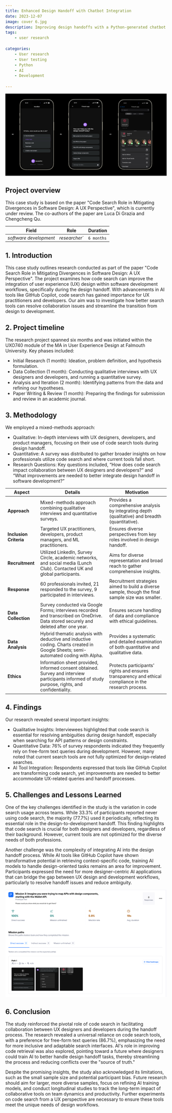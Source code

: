 ```yaml
---
title: Enhanced Design Handoff with Chatbot Integration 
date: 2023-12-07
image: cover 6.jpg
description: Improving design handoffs with a Python-generated chatbot.
tags: 
    - user research
  
categories:
    - User research
    - User testing
    - Python
    - AI
    - Development

---
```

![Handbot Interface](Devbot.png)
## Project overview

This case study is based on the paper "Code Search Role in Mitigating Divergences in Software Design: A UX Perspective", which is currently under review. The co-authors of the paper are Luca Di Grazia and Chengcheng Qu.

| Field   | Role     | Duration   |
| --------  | -------- | ------ |
| *software development* | *researcher*` | `6 months` |

## 1. Introduction

This case study outlines research conducted as part of the paper "Code Search Role in Mitigating Divergences in Software Design: A UX Perspective". The project examines how code search can improve the integration of user experience (UX) design within software development workflows, specifically during the design handoff. With advancements in AI tools like GitHub Copilot, code search has gained importance for UX practitioners and developers. Our aim was to investigate how better search tools can resolve collaboration issues and streamline the transition from design to development.

## 2. Project timeline

The research project spanned six months and was initiated within the UXO740 module of the MA in User Experience Design at Falmouth University. Key phases included:

- Initial Research (1 month): Ideation, problem definition, and hypothesis formulation.
- Data Collection (1 month): Conducting qualitative interviews with UX designers and developers, and running a quantitative survey.
- Analysis and Iteration (2 month): Identifying patterns from the data and refining our hypotheses.
- Paper Writing & Review (1 month): Preparing the findings for submission and review in an academic journal.

## 3. Methodology

We employed a mixed-methods approach:

- Qualitative: In-depth interviews with UX designers, developers, and product managers, focusing on their use of code search tools during design handoff.
- Quantitative: A survey was distributed to gather broader insights on how professionals utilize code search and where current tools fall short.
- Research Questions: Key questions included, “How does code search impact collaboration between UX designers and developers?” and “What improvements are needed to better integrate design handoff in software development?”

| **Aspect**            | **Details**                                                                                                                                                       | **Motivation**                                                                                                     |
|-----------------------|-------------------------------------------------------------------------------------------------------------------------------------------------------------------|--------------------------------------------------------------------------------------------------------------------|
| **Approach**          | Mixed-methods approach combining qualitative interviews and quantitative surveys.                                                                                  | Provides a comprehensive analysis by integrating depth (qualitative) and breadth (quantitative).                   |
| **Inclusion Criteria** | Targeted UX practitioners, developers, product managers, and ML practitioners.                                                                                     | Ensures diverse perspectives from key roles involved in design handoff.                                            |
| **Recruitment**       | Utilized LinkedIn, Survey Circle, academic networks, and social media (Lunch Club). Contacted UK and global participants.                                           | Aims for diverse representation and broad reach to gather comprehensive insights.                                  |
| **Response**          | 60 professionals invited, 21 responded to the survey, 9 participated in interviews.                                                                                 | Recruitment strategies aimed to build a diverse sample, though the final sample size was smaller.                  |
| **Data Collection**   | Survey conducted via Google Forms; interviews recorded and transcribed on OneDrive. Data stored securely and deleted after one year.                                 | Ensures secure handling of data and compliance with ethical guidelines.                                            |
| **Data Analysis**     | Hybrid thematic analysis with deductive and inductive coding. Charts created in Google Sheets; semi-automated coding with Alpha.                                    | Provides a systematic and detailed examination of both quantitative and qualitative data.                          |
| **Ethics**            | Information sheet provided, informed consent obtained. Survey and interview participants informed of study purpose, rights, and confidentiality.                    | Protects participants' rights and ensures transparency and ethical compliance in the research process.             |

## 4. Findings

Our research revealed several important insights:

- Qualitative Insights: Interviewees highlighted that code search is essential for resolving ambiguities during design handoff, especially when searching for API patterns or design constraints.
- Quantitative Data: 76% of survey respondents indicated they frequently rely on free-form text queries during development. However, many noted that current search tools are not fully optimized for design-related searches.
- AI Tool Integration: Respondents expressed that tools like GitHub Copilot are transforming code search, yet improvements are needed to better accommodate UX-related queries and handoff processes.

## 5. Challenges and Lessons Learned

One of the key challenges identified in the study is the variation in code search usage across teams. While 33.3% of participants reported never using code search, the majority (77.7%) used it periodically, reflecting its essential role in the design-to-development handoff. This finding highlights that code search is crucial for both designers and developers, regardless of their background. However, current tools are not optimized for the diverse needs of both professions.

Another challenge was the complexity of integrating AI into the design handoff process. While AI tools like GitHub Copilot have shown transformative potential in retrieving context-specific code, training AI models to handle design-oriented tasks remains an area for improvement. Participants expressed the need for more designer-centric AI applications that can bridge the gap between UX design and development workflows, particularly to resolve handoff issues and reduce ambiguity.

![Maze results](Maze.png)

## 6. Conclusion

The study reinforced the pivotal role of code search in facilitating collaboration between UX designers and developers during the handoff process. The research revealed a universal reliance on code search tools, with a preference for free-form text queries (86.7%), emphasizing the need for more inclusive and adaptable search interfaces. AI's role in improving code retrieval was also explored, pointing toward a future where designers could train AI to better handle design handoff tasks, thereby streamlining the process and reducing conflicts over the "source of truth."

Despite the promising insights, the study also acknowledged its limitations, such as the small sample size and potential participant bias. Future research should aim for larger, more diverse samples, focus on refining AI training models, and conduct longitudinal studies to track the long-term impact of collaborative tools on team dynamics and productivity. Further experiments on code search from a UX perspective are necessary to ensure these tools meet the unique needs of design workflows.

<!--
- themes
  - syntax

    - css
  - html
  - themes

This article offers a sample of basic Markdown syntax that can be used in Hugo content files, also it shows whether basic HTML elements are decorated with CSS in a Hugo theme.

<!--more-->
<!--
# Headings

The following HTML `<h1>`—`<h6>` elements represent six levels of section headings. `<h1>` is the highest section level while `<h6>` is the lowest.

## H1

## H2

### H3

#### H4

##### H5

###### H6

## Paragraph

Xerum, quo qui aut unt expliquam qui dolut labo. Aque venitatiusda cum, voluptionse latur sitiae dolessi aut parist aut dollo enim qui voluptate ma dolestendit peritin re plis aut quas inctum laceat est volestemque commosa as cus endigna tectur, offic to cor sequas etum rerum idem sintibus eiur? Quianimin porecus evelectur, cum que nis nust voloribus ratem aut omnimi, sitatur? Quiatem. Nam, omnis sum am facea corem alique molestrunt et eos evelece arcillit ut aut eos eos nus, sin conecerem erum fuga. Ri oditatquam, ad quibus unda veliamenimin cusam et facea ipsamus es exerum sitate dolores editium rerore eost, temped molorro ratiae volorro te reribus dolorer sperchicium faceata tiustia prat.

Itatur? Quiatae cullecum rem ent aut odis in re eossequodi nonsequ idebis ne sapicia is sinveli squiatum, core et que aut hariosam ex eat.

## Blockquotes

The blockquote element represents content that is quoted from another source, optionally with a citation which must be within a `footer` or `cite` element, and optionally with in-line changes such as annotations and abbreviations.

### Blockquote without attribution

> Tiam, ad mint andaepu dandae nostion secatur sequo quae.
> **Note** that you can use *Markdown syntax* within a blockquote.

### Blockquote with attribution

> Don't communicate by sharing memory, share memory by communicating.<br>
> — <cite>Rob Pike[^1]</cite>

[^1]: The above quote is excerpted from Rob Pike's [talk](https://www.youtube.com/watch?v=PAAkCSZUG1c) during Gopherfest, November 18, 2015.

## Tables

Tables aren't part of the core Markdown spec, but Hugo supports supports them out-of-the-box.

   Name | Age
--------|------

    Bob | 27
  Alice | 23

### Inline Markdown within tables

| Italics   | Bold     | Code   |
| --------  | -------- | ------ |
| *italics* | **bold** | `code` |

| A                                                        | B                                                                                                             | C                                                                                                                                    | D                                                 | E                                                          | F                                                                    |
|----------------------------------------------------------|---------------------------------------------------------------------------------------------------------------|--------------------------------------------------------------------------------------------------------------------------------------|---------------------------------------------------|------------------------------------------------------------|----------------------------------------------------------------------|
| Lorem ipsum dolor sit amet, consectetur adipiscing elit. | Phasellus ultricies, sapien non euismod aliquam, dui ligula tincidunt odio, at accumsan nulla sapien eget ex. | Proin eleifend dictum ipsum, non euismod ipsum pulvinar et. Vivamus sollicitudin, quam in pulvinar aliquam, metus elit pretium purus | Proin sit amet velit nec enim imperdiet vehicula. | Ut bibendum vestibulum quam, eu egestas turpis gravida nec | Sed scelerisque nec turpis vel viverra. Vivamus vitae pretium sapien |

## Code Blocks

### Code block with backticks

```html
<!doctype html>
<html lang="en">
<head>
  <meta charset="utf-8">
  <title>Example HTML5 Document</title>
</head>
<body>
  <p>Test</p>
</body>
</html>
```

### Code block indented with four spaces

    <!doctype html>
    <html lang="en">
    <head>
      <meta charset="utf-8">
      <title>Example HTML5 Document</title>
    </head>
    <body>
      <p>Test</p>
    </body>
    </html>

### Diff code block

```diff
[dependencies.bevy]
git = "https://github.com/bevyengine/bevy"
rev = "11f52b8c72fc3a568e8bb4a4cd1f3eb025ac2e13"
- features = ["dynamic"]
+ features = ["jpeg", "dynamic"]
```

### One line code block

```html
<p>A paragraph</p>
```

## List Types

### Ordered List

1. First item
2. Second item
3. Third item

### Unordered List

- List item
- Another item
- And another item

### Nested list

- Fruit
  - Apple
  - Orange
  - Banana
- Dairy
  - Milk
  - Cheese

## Other Elements — abbr, sub, sup, kbd, mark

<abbr title="Graphics Interchange Format">GIF</abbr> is a bitmap image format.

H<sub>2</sub>O

X<sup>n</sup> + Y<sup>n</sup> = Z<sup>n</sup>

Press <kbd>CTRL</kbd> + <kbd>ALT</kbd> + <kbd>Delete</kbd> to end the session.

Most <mark>salamanders</mark> are nocturnal, and hunt for insects, worms, and other small creatures.
